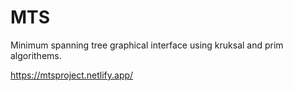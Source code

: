 # MTS
Minimum spanning tree graphical interface using kruksal and prim algorithems.

https://mtsproject.netlify.app/
